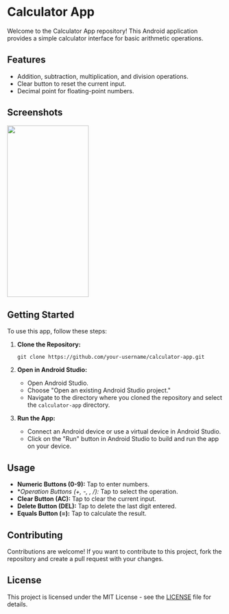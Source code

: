 # Calculator App

Welcome to the Calculator App repository! This Android application provides a simple calculator interface for basic arithmetic operations.

## Features

- Addition, subtraction, multiplication, and division operations.
- Clear button to reset the current input. 
- Decimal point for floating-point numbers.

## Screenshots

<img src = "https://github.com/tanyazedi/Android-studio-Calculator/assets/134306392/1ce353d4-951d-49e2-9940-cfebd1144b03" width = "190" height="400"/> 


## Getting Started

To use this app, follow these steps:

1. **Clone the Repository:**
   ```
   git clone https://github.com/your-username/calculator-app.git
   ```

2. **Open in Android Studio:**
   - Open Android Studio.
   - Choose "Open an existing Android Studio project."
   - Navigate to the directory where you cloned the repository and select the `calculator-app` directory.

3. **Run the App:**
   - Connect an Android device or use a virtual device in Android Studio.
   - Click on the "Run" button in Android Studio to build and run the app on your device.

## Usage

- **Numeric Buttons (0-9):** Tap to enter numbers.
- **Operation Buttons (+, -, *, /):** Tap to select the operation.
- **Clear Button (AC):** Tap to clear the current input.
- **Delete Button (DEL):** Tap to delete the last digit entered.
- **Equals Button (=):** Tap to calculate the result.

## Contributing

Contributions are welcome! If you want to contribute to this project, fork the repository and create a pull request with your changes.

## License

This project is licensed under the MIT License - see the [LICENSE](LICENSE) file for details.
